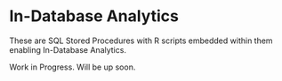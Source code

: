 # In-Database Analytics
These are SQL Stored Procedures with R scripts embedded within them enabling In-Database Analytics.

Work in Progress. Will be up soon.
